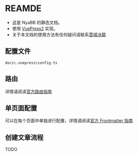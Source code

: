 # REAMDE

- 这是 NyaBB 的静态文档。
- 使用 [VuePress2](https://v2.vuepress.vuejs.org/zh/) 实现。
- 关于本文档的使用方法有任何疑问请联系[雪域冰龍](https://setsuikihyoryu.github.io/)

## 配置文件

`docs\.vuepress\config.ts`

## 路由

详情请阅读[官方路由指南](https://v2.vuepress.vuejs.org/zh/guide/page.html#%E8%B7%AF%E7%94%B1)

## 单页面配置

可以在每个页面中单独进行配置，详情请阅读[官方 Frontmatter 指南](https://v2.vuepress.vuejs.org/zh/guide/page.html#frontmatter)

## 创建文章流程

TODO
